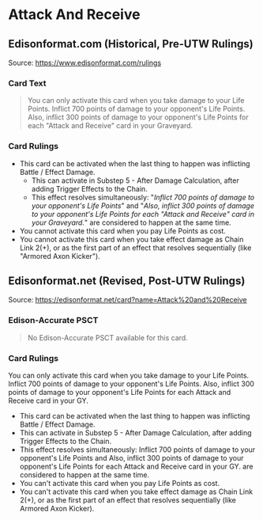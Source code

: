 # Attack And Receive

## Edisonformat.com (Historical, Pre-UTW Rulings)

Source: https://www.edisonformat.com/rulings

### Card Text

> You can only activate this card when you take damage to your Life Points. Inflict 700 points of damage to your opponent's Life Points. Also, inflict 300 points of damage to your opponent's Life Points for each "Attack and Receive" card in your Graveyard.

### Card Rulings

*   This card can be activated when the last thing to happen was inflicting Battle / Effect Damage.
    *   This can activate in Substep 5 - After Damage Calculation, after adding Trigger Effects to the Chain.
    *   This effect resolves simultaneously: "_Inflict 700 points of damage to your opponent's Life Points_" and "_Also, inflict 300 points of damage to your opponent's Life Points for each "Attack and Receive" card in your Graveyard._" are considered to happen at the same time.
*   You cannot activate this card when you pay Life Points as cost.
*   You cannot activate this card when you take effect damage as Chain Link 2(+), or as the first part of an effect that resolves sequentially (like "Armored Axon Kicker").

## Edisonformat.net (Revised, Post-UTW Rulings)

Source: https://edisonformat.net/card?name=Attack%20and%20Receive

### Edison-Accurate PSCT

> No Edison-Accurate PSCT available for this card.

### Card Rulings

You can only activate this card when you take damage to your Life Points. Inflict 700 points of damage to your opponent's Life Points. Also, inflict 300 points of damage to your opponent's Life Points for each Attack and Receive card in your GY.
*   This card can be activated when the last thing to happen was inflicting Battle / Effect Damage.
*   This can activate in Substep 5 - After Damage Calculation, after adding Trigger Effects to the Chain.
*   This effect resolves simultaneously: Inflict 700 points of damage to your opponent's Life Points and Also, inflict 300 points of damage to your opponent's Life Points for each Attack and Receive card in your GY. are considered to happen at the same time.
*   You can't activate this card when you pay Life Points as cost.
*   You can't activate this card when you take effect damage as Chain Link 2(+), or as the first part of an effect that resolves sequentially (like Armored Axon Kicker).
            